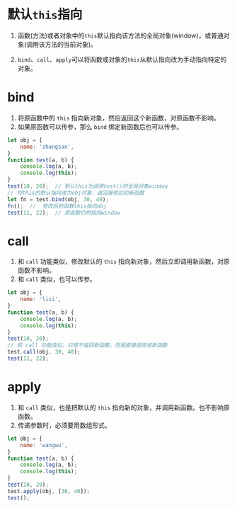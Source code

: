 # 默认`this`指向

1. 函数(方法)或者对象中的`this`默认指向该方法的全局对象(window)，或普通对象(调用该方法的当前对象)。

2. `bind`、`call`、`apply`可以将函数或对象的`this`从默认指向改为手动指向特定的对象。

# bind
1. 将原函数中的 `this` 指向新对象，然后返回这个新函数，对原函数不影响。 
2. 如果原函数可以传参，那么 `bind` 绑定新函数后也可以传参。
```javascript
let obj = {
    name: 'zhangsan',
}
function test(a, b) {
    console.log(a, b);
    console.log(this);
}
test(10, 20);  // 默认this为调用test()的全局对象window
// 将this的默认指向改为obj对象，返回接收后的新函数
let fn = test.bind(obj, 30, 40);
fn();  //  修改后的函数this指向obj
test(11, 22);  // 原函数仍然指向window
```

# call

1. 和 `call` 功能类似，修改默认的 `this` 指向新对象，然后立即调用新函数，对原函数不影响。
2. 和 `call` 类似，也可以传参。
```javascript
let obj = {
    name: 'lisi',
}
function test(a, b) {
    console.log(a, b);
    console.log(this);
}
test(10, 20);
// 和 call 功能类似，只是不返回新函数，而是直接调用该新函数
test.call(obj, 30, 40);
test(11, 22);
```

# apply
1. 和 `call` 类似，也是把默认的 `this` 指向新的对象，并调用新函数。也不影响原函数。
2. 传递参数时，必须要用数组形式。
```javascript
let obj = {
    name: 'wangwu',
}
function test(a, b) {
    console.log(a, b);
    console.log(this);
}
test(10, 20);
test.apply(obj, [30, 40]);
test();
```